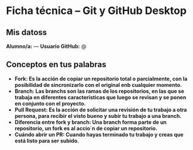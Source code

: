 # Ficha técnica – Git y GitHub Desktop

## Mis datoss
**Alumno/a:** <tu nombre> — **Usuario GitHub:** @<tu-usuario>

## Conceptos en tus palabras
- **Fork: Es la acción de copiar un repositorio total o parcialmente, con la posibilidad de sincronizarlo con el original enb cualquier momento.** 
- **Branch: Las branchs son las ramas de los repositorios, en las que se trabaja en diferentes características que luego se revisan y se ponen en conjunto con el proyecto.** 
- **Pull Request: Es la acción de solicitar una revisión de tu trabajo a otra persona, para recibir el visto bueno y subir tu trabajo a una branch.**
- **Diferencia entre fork y branch: Una branch forma parte de un repositorio, un fork es al accio´n de copiar un repositorio.** 
- **Cuándo abrir un PR: Cuando hayas terminado tu trabajo y creas que está listo para ser subido.** 